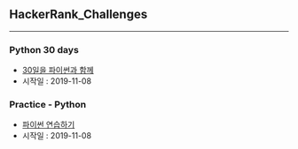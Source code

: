 ## HackerRank_Challenges
---
### Python 30 days
- [30일을 파이썬과 함께](https://www.hackerrank.com/domains/tutorials/30-days-of-code)
- 시작일 : 2019-11-08

### Practice - Python
- [파이썬 연습하기](https://www.hackerrank.com/domains/python)
- 시작일 : 2019-11-08